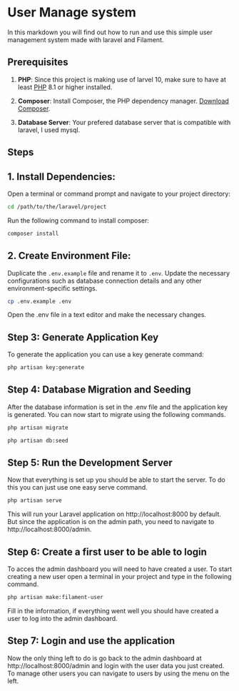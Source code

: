 # User Manage system

In this markdown you will find out how to run and use this simple user management system made with laravel and Filament.

## Prerequisites

1. **PHP**: Since this project is making use of larvel 10, make sure to have at least [PHP](https://www.php.net/downloads.php) 8.1 or higher installed.

2. **Composer**: Install Composer, the PHP dependency manager. [Download Composer](https://getcomposer.org/download/).

3. **Database Server**: Your prefered database server that is compatible with laravel, I used mysql.

## Steps

## 1. Install Dependencies:
Open a terminal or command prompt and navigate to your project directory:
```bash
cd /path/to/the/laravel/project
```
Run the following command to install composer:
```bash
composer install
```

## 2. Create Environment File:

Duplicate the `.env.example` file and rename it to `.env`. Update the necessary configurations such as database connection details and any other environment-specific settings.

```bash
cp .env.example .env
```
Open the .env file in a text editor and make the necessary changes.
## Step 3: Generate Application Key

To generate the application you can use a key generate command:

```bash
php artisan key:generate
```
## Step 4: Database Migration and Seeding

After the database information is set in the .env file and the application key is generated. You can now start to migrate using the following commands.
```bash
php artisan migrate
```

```bash
php artisan db:seed
```
## Step 5: Run the Development Server

Now that everything is set up you should be able to start the server. To do this you can just use one easy serve command.

```bash
php artisan serve
```
This will run your Laravel application on http://localhost:8000 by default. But since the application is on the admin path, you need to navigate to http://localhost:8000/admin. 

## Step 6: Create a first user to be able to login
To acces the admin dashboard you will need to have created a user. To start creating a new user open a terminal in your project and type in the following command.

```bash
php artisan make:filament-user
```
Fill in the information, if everything went well you should have created a user to log into the admin dashboard.

## Step 7: Login and use the application
Now the only thing left to do is go back to the admin dashboard at http://localhost:8000/admin and login with the user data you just created. To manage other users you can navigate to users by using the menu on the left.